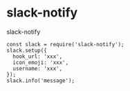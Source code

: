 # slack-notify
slack-notify

```
const slack = require('slack-notify');
slack.setup({
  hook_url: 'xxx',
  icon_emoji: 'xxx',
  username: 'xxx',
});
slack.info('message');

```
